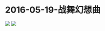 # 2016-05-19-战舞幻想曲
![](https://bilicover2016.github.io/Android/‌2016-05-19-手游《大小姐探宝》公测.png)
![](https://bilicover2016.github.io/PC/2016-05-19.jpg)
